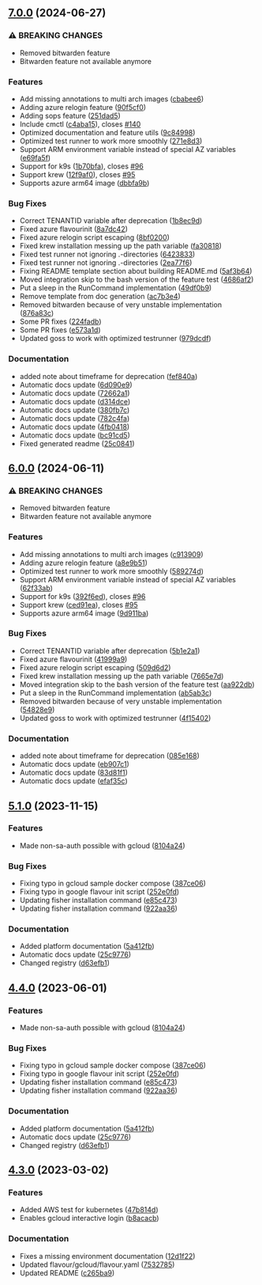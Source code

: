 ## [7.0.0](https://github.com/dodevops/cloudcontrol/compare/v6.0.0...v7.0.0) (2024-06-27)


### ⚠ BREAKING CHANGES

* Removed bitwarden feature
* Bitwarden feature not available anymore

### Features

* Add missing annotations to multi arch images ([cbabee6](https://github.com/dodevops/cloudcontrol/commit/cbabee65a1bf947a228073132d23105c6302377d))
* Adding azure relogin feature ([90f5cf0](https://github.com/dodevops/cloudcontrol/commit/90f5cf0f208b73c4868bdefcffa3d8d7206cf8f4))
* Adding sops feature ([251dad5](https://github.com/dodevops/cloudcontrol/commit/251dad5a487fa5a2882fe1cbf43e087099b2e5d7))
* Include cmctl ([c4aba15](https://github.com/dodevops/cloudcontrol/commit/c4aba15a45168af7afe6e5893d24dbf5fac94d8a)), closes [#140](https://github.com/dodevops/cloudcontrol/issues/140)
* Optimized documentation and feature utils ([9c84998](https://github.com/dodevops/cloudcontrol/commit/9c849988efb2701588fdf403da6f8cac8f98f95b))
* Optimized test runner to work more smoothly ([271e8d3](https://github.com/dodevops/cloudcontrol/commit/271e8d31b9d5c75ba07d3b064678a887bbb990d7))
* Support ARM environment variable instead of special AZ variables ([e69fa5f](https://github.com/dodevops/cloudcontrol/commit/e69fa5f006ad10da014c5b8a47e3c77cab8ed45c))
* Support for k9s ([1b70bfa](https://github.com/dodevops/cloudcontrol/commit/1b70bfa98a86ded461bb88f6d30cc6b740af3467)), closes [#96](https://github.com/dodevops/cloudcontrol/issues/96)
* Support krew ([12f9af0](https://github.com/dodevops/cloudcontrol/commit/12f9af0fddcc4361432cf74fde4bee2bfdbc07c8)), closes [#95](https://github.com/dodevops/cloudcontrol/issues/95)
* Supports azure arm64 image ([dbbfa9b](https://github.com/dodevops/cloudcontrol/commit/dbbfa9be5ffc148fbeb065994ce497cbd09fd798))


### Bug Fixes

* Correct TENANTID variable after deprecation ([1b8ec9d](https://github.com/dodevops/cloudcontrol/commit/1b8ec9dfb61cce73bc9a260a9a1967e04ffd062d))
* Fixed azure flavourinit ([8a7dc42](https://github.com/dodevops/cloudcontrol/commit/8a7dc42941138d6678b88e9b4bf75811cf659a79))
* Fixed azure relogin script escaping ([8bf0200](https://github.com/dodevops/cloudcontrol/commit/8bf02005b89bdde0f595595f2c2c2fa7e46813db))
* Fixed krew installation messing up the path variable ([fa30818](https://github.com/dodevops/cloudcontrol/commit/fa3081817646ddee4383064c02a34a6a3a63b9ad))
* Fixed test runner not ignoring .-directories ([6423833](https://github.com/dodevops/cloudcontrol/commit/64238336ec51b994acd1201b7f98194711b7dac4))
* Fixed test runner not ignoring .-directories ([2ea77f6](https://github.com/dodevops/cloudcontrol/commit/2ea77f6ac6236f82eee428758830273653c53b93))
* Fixing README template section about building README.md ([5af3b64](https://github.com/dodevops/cloudcontrol/commit/5af3b64a526532ddc6d21583374c09a78cbf5a0f))
* Moved integration skip to the bash version of the feature test ([4686af2](https://github.com/dodevops/cloudcontrol/commit/4686af24fe5df3c7f2c04b6c18ea88a7a0285af7))
* Put a sleep in the RunCommand implementation ([49df0b9](https://github.com/dodevops/cloudcontrol/commit/49df0b9e6aabae6bc72ced54c1002f532a47fc24))
* Remove template from doc generation ([ac7b3e4](https://github.com/dodevops/cloudcontrol/commit/ac7b3e4189fd8bb229ed4d2c0fe9e37c9a9b205f))
* Removed bitwarden because of very unstable implementation ([876a83c](https://github.com/dodevops/cloudcontrol/commit/876a83c617534755a79aaca7b7425a4e52cfd080))
* Some PR fixes ([224fadb](https://github.com/dodevops/cloudcontrol/commit/224fadbab221b69418f8548bdae7dc0d8a048e7c))
* Some PR fixes ([e573a1d](https://github.com/dodevops/cloudcontrol/commit/e573a1dc33bb437f0f176761232e5c15183d5f67))
* Updated goss to work with optimized testrunner ([979dcdf](https://github.com/dodevops/cloudcontrol/commit/979dcdfbdffcf8aed0f7b1ed9b50c466437e543d))


### Documentation

* added note about timeframe for deprecation ([fef840a](https://github.com/dodevops/cloudcontrol/commit/fef840ab958e8d925816f83e5969f21ce95f56be))
* Automatic docs update ([6d090e9](https://github.com/dodevops/cloudcontrol/commit/6d090e992a466594311a2abb92846185459e2196))
* Automatic docs update ([72662a1](https://github.com/dodevops/cloudcontrol/commit/72662a135a018705976f66db178522dcd12e6f22))
* Automatic docs update ([d314dce](https://github.com/dodevops/cloudcontrol/commit/d314dce6e4f84eb66f2fbc60b467401ee8c29741))
* Automatic docs update ([380fb7c](https://github.com/dodevops/cloudcontrol/commit/380fb7cb4488fae13c5575cd53ee4d1836466d21))
* Automatic docs update ([782c4fa](https://github.com/dodevops/cloudcontrol/commit/782c4fa50b2c970dc18e2ec50e99e9ac4d879328))
* Automatic docs update ([4fb0418](https://github.com/dodevops/cloudcontrol/commit/4fb0418a1561ac7f4a582c98d7e8f4436d2c9f95))
* Automatic docs update ([bc91cd5](https://github.com/dodevops/cloudcontrol/commit/bc91cd5e635fac43c8a862f7afd8e69c91145085))
* Fixed generated readme ([25c0841](https://github.com/dodevops/cloudcontrol/commit/25c08410b643c5d1e1bb678c5d3a07b002517738))



## [6.0.0](https://github.com/dodevops/cloudcontrol/compare/v5.1.0...v6.0.0) (2024-06-11)


### ⚠ BREAKING CHANGES

* Removed bitwarden feature
* Bitwarden feature not available anymore

### Features

* Add missing annotations to multi arch images ([c913909](https://github.com/dodevops/cloudcontrol/commit/c9139097a2ed9806e8c0ed1163ec5d6ed18839ce))
* Adding azure relogin feature ([a8e9b51](https://github.com/dodevops/cloudcontrol/commit/a8e9b51b8a3aeb9d8d05946b21df1c7e02819054))
* Optimized test runner to work more smoothly ([589274d](https://github.com/dodevops/cloudcontrol/commit/589274db334cb7eee06a29041fac8c1eab6497e2))
* Support ARM environment variable instead of special AZ variables ([62f33ab](https://github.com/dodevops/cloudcontrol/commit/62f33ab2678402892f5e005b795f2451151604f3))
* Support for k9s ([392f6ed](https://github.com/dodevops/cloudcontrol/commit/392f6ed859ffa41db0d85b5e591558f342af961b)), closes [#96](https://github.com/dodevops/cloudcontrol/issues/96)
* Support krew ([ced91ea](https://github.com/dodevops/cloudcontrol/commit/ced91eaa354e8279e0033e7bdd70335e07755fec)), closes [#95](https://github.com/dodevops/cloudcontrol/issues/95)
* Supports azure arm64 image ([9d911ba](https://github.com/dodevops/cloudcontrol/commit/9d911bac98e518f7ccf75aa4159bfa621ac1e895))


### Bug Fixes

* Correct TENANTID variable after deprecation ([5b1e2a1](https://github.com/dodevops/cloudcontrol/commit/5b1e2a190f43cad3f389ef77ce319a2fda73850b))
* Fixed azure flavourinit ([41999a9](https://github.com/dodevops/cloudcontrol/commit/41999a9af92811daff46def22d2be1865529c67d))
* Fixed azure relogin script escaping ([509d6d2](https://github.com/dodevops/cloudcontrol/commit/509d6d23cde0bdaedb01a0be542cd6706c730a73))
* Fixed krew installation messing up the path variable ([7665e7d](https://github.com/dodevops/cloudcontrol/commit/7665e7d57ac8af3741a422a6e70f10701ad5ca7a))
* Moved integration skip to the bash version of the feature test ([aa922db](https://github.com/dodevops/cloudcontrol/commit/aa922db41a8a7984534c067fb52834c9db770678))
* Put a sleep in the RunCommand implementation ([ab5ab3c](https://github.com/dodevops/cloudcontrol/commit/ab5ab3cd978310b08bc0beb15d58c710c2c7958f))
* Removed bitwarden because of very unstable implementation ([54828e9](https://github.com/dodevops/cloudcontrol/commit/54828e9ebed8f69c60690de741d33039ecf56610))
* Updated goss to work with optimized testrunner ([4f15402](https://github.com/dodevops/cloudcontrol/commit/4f15402f8868fc8ea79d2f261d0fc82572d69edf))


### Documentation

* added note about timeframe for deprecation ([085e168](https://github.com/dodevops/cloudcontrol/commit/085e168b7aae2b9cddadad00069d7f8ff4837885))
* Automatic docs update ([eb907c1](https://github.com/dodevops/cloudcontrol/commit/eb907c16937d588e3d8c7e2da845a8b39a07c63a))
* Automatic docs update ([83d81f1](https://github.com/dodevops/cloudcontrol/commit/83d81f1132fbcfcaa98142850c6df0a326c24f62))
* Automatic docs update ([efaf35c](https://github.com/dodevops/cloudcontrol/commit/efaf35c0cdf64455269d70c565adda540789ee2f))



## [5.1.0](https://github.com/dodevops/cloudcontrol/compare/v5.0.1...v5.1.0) (2023-11-15)


### Features

* Made non-sa-auth possible with gcloud ([8104a24](https://github.com/dodevops/cloudcontrol/commit/8104a2449b869e3655a0e68969ccd0fecec2ed09))


### Bug Fixes

* Fixing typo in gcloud sample docker compose ([387ce06](https://github.com/dodevops/cloudcontrol/commit/387ce06e78fa625b65e2549b0baff23873b01eef))
* Fixing typo in google flavour init script ([252e0fd](https://github.com/dodevops/cloudcontrol/commit/252e0fd9721eb117f9ac1b2b30089cdc9357b537))
* Updating fisher installation command ([e85c473](https://github.com/dodevops/cloudcontrol/commit/e85c473de08d128fd6e3a65eb468b3e0f5e9f046))
* Updating fisher installation command ([922aa36](https://github.com/dodevops/cloudcontrol/commit/922aa36755d96f4f969dfc56ded57f06dba3d734))


### Documentation

* Added platform documentation ([5a412fb](https://github.com/dodevops/cloudcontrol/commit/5a412fbe24b64837c9cc504cdccdaf412c9ab2a6))
* Automatic docs update ([25c9776](https://github.com/dodevops/cloudcontrol/commit/25c9776530c6e2acbf3deb4564697b5cd011b6b0))
* Changed registry ([d63efb1](https://github.com/dodevops/cloudcontrol/commit/d63efb189b310d190a8bdc8bd2b9cf13ae269ea7))



## [4.4.0](https://github.com/dodevops/cloudcontrol/compare/v4.3.0...v4.4.0) (2023-06-01)


### Features

* Made non-sa-auth possible with gcloud ([8104a24](https://github.com/dodevops/cloudcontrol/commit/8104a2449b869e3655a0e68969ccd0fecec2ed09))


### Bug Fixes

* Fixing typo in gcloud sample docker compose ([387ce06](https://github.com/dodevops/cloudcontrol/commit/387ce06e78fa625b65e2549b0baff23873b01eef))
* Fixing typo in google flavour init script ([252e0fd](https://github.com/dodevops/cloudcontrol/commit/252e0fd9721eb117f9ac1b2b30089cdc9357b537))
* Updating fisher installation command ([e85c473](https://github.com/dodevops/cloudcontrol/commit/e85c473de08d128fd6e3a65eb468b3e0f5e9f046))
* Updating fisher installation command ([922aa36](https://github.com/dodevops/cloudcontrol/commit/922aa36755d96f4f969dfc56ded57f06dba3d734))


### Documentation

* Added platform documentation ([5a412fb](https://github.com/dodevops/cloudcontrol/commit/5a412fbe24b64837c9cc504cdccdaf412c9ab2a6))
* Automatic docs update ([25c9776](https://github.com/dodevops/cloudcontrol/commit/25c9776530c6e2acbf3deb4564697b5cd011b6b0))
* Changed registry ([d63efb1](https://github.com/dodevops/cloudcontrol/commit/d63efb189b310d190a8bdc8bd2b9cf13ae269ea7))



## [4.3.0](https://github.com/dodevops/cloudcontrol/compare/v4.2.0...v4.3.0) (2023-03-02)


### Features

* Added AWS test for kubernetes ([47b814d](https://github.com/dodevops/cloudcontrol/commit/47b814d039d20cc29603c71663bccf5a7338ffcc))
* Enables gcloud interactive login ([b8acacb](https://github.com/dodevops/cloudcontrol/commit/b8acacb2e8b5cca3077a3d0083f36fd67b314ec2))


### Documentation

* Fixes a missing environment documentation ([12d1f22](https://github.com/dodevops/cloudcontrol/commit/12d1f22809fd715104d6e67a2899b15d41fb5db5))
* Updated flavour/gcloud/flavour.yaml ([7532785](https://github.com/dodevops/cloudcontrol/commit/75327850278d892ff13b4daad8e08407329a3a35))
* Updated README ([c265ba9](https://github.com/dodevops/cloudcontrol/commit/c265ba96015235ea0a143224239755b7fcbc806e))
